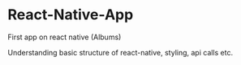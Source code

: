 # React-Native-App
First app on react native (Albums)

Understanding basic structure of react-native, styling, api calls etc.
